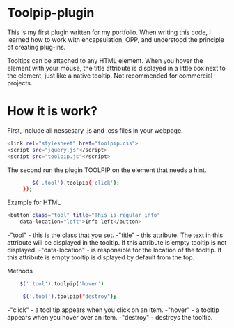 # Toolpip-plugin
This is my first plugin written for my portfolio.
When writing this code, I learned how to work with encapsulation, OPP, and understood the principle of creating plug-ins.

Tooltips can be attached to any HTML element. When you hover the element with your mouse, the title attribute is displayed in a little box next to the element, just like a native tooltip.
 Not recommended for commercial projects.

# How it is work?
First, include all nessesary .js and .css files in your webpage.

```sh
<link rel="stylesheet" href="toolpip.css">
<script src="jquery.js"</script>
<script src="toolpip.js"</script>
```
The second run the plugin TOOLPIP on the element that needs a hint.

```sh    $(document).ready(function () {
        $('.tool').toolpip('click');
     });
```
Example for HTML

```sh
<button class="tool" title="This is regular info"
    data-location="left">Info left</button>
```

-"tool" - this is the class that you set.
-"title" - this attribute. The text in this attribute will be displayed in the tooltip. If this attribute is empty tooltip is not displayed.
-"data-location" - is responsible for the location of the tooltip. If this attribute is empty tooltip is displayed by default from the top.

Methods
```sh
    $('.tool').toolpip('hover')

     $('.tool').toolpip("destroy");
```

-"click" - a tool tip appears when you click on an item.
-"hover" - a tooltip appears when you hover over an item.
-"destroy" - destroys the tooltip.
